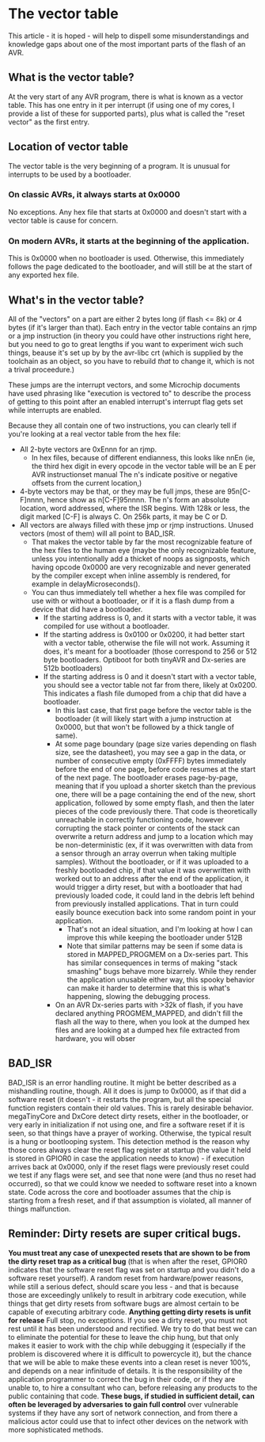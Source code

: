 # The vector table
This article - it is hoped - will help to dispell some misunderstandings and knowledge gaps about one of the most important parts of the flash of an AVR.

## What is the vector table?
At the very start of any AVR program, there is what is known as a vector table. This has one entry in it per interrupt (if using one of my cores, I provide a list of these for supported parts), plus what is called the "reset vector" as the first entry.

## Location of vector table
The vector table is the very beginning of a program. It is unusual for interrupts to be used by a bootloader.

### On classic AVRs, it always starts at 0x0000
No exceptions. Any hex file that starts at 0x0000 and doesn't start with a vector table is cause for concern.

### On modern AVRs, it starts at the beginning of the application.
This is 0x0000 when no bootloader is used.
Otherwise, this immediately follows the page dedicated to the bootloader, and will still be at the start of any exported hex file.

## What's in the vector table?
All of the "vectors" on a part are either 2 bytes long (if flash <= 8k) or 4 bytes (if it's larger than that). Each entry in the vector table contains an rjmp or a jmp instruction (in theory you could have other instructions right here, but you need to go to great lengths if you want to experiment wich such things, beause it's set up by by the avr-libc crt (which is supplied by the toolchain as an object, so you have to rebuild *that* to change it, which is not a trival proceedure.)

These jumps are the interrupt vectors, and some Microchip documents have used phrasing like "execution is vectored to" to describe the process of getting to this point after an enabled interrupt's interrupt flag gets set while interrupts are enabled.

Because they all contain one of two instructions, you can clearly tell if you're looking at a real vector table from the hex file:
* All 2-byte vectors are 0xEnnn for an rjmp.
  * In hex files, because of different endianness, this looks like nnEn (ie, the third hex digit in every opcode in the vector table will be an E per AVR instructionset manual The n's indicate positive or negative offsets from the current location,)
* 4-byte vectors may be that, or they may be full jmps, these are 95n[C-F]nnnn, hence show as n[C-F]95nnnn. The n's form an absolute location, word addressed, where the ISR begins. With 128k or less, the digit marked [C-F] is always C. On 256k parts, it may be C or D.
* All vectors are always filled with these jmp or rjmp instructions. Unused vectors (most of them) will all point to BAD_ISR.
  * That makes the vector table by far the most recognizable feature of the hex files to the human eye (maybe the only recognizable feature, unless you intentionally add a thicket of noops as signposts, which having opcode 0x0000 are very recognizable and never generated by the compiler except when inline assembly is rendered, for example in delayMicroseconds().
  * You can thus immediately tell whether a hex file was compiled for use with or without a bootloader, or if it is a flash dump from a device that did have a bootloader.
    * If the starting address is 0, and it starts with a vector table, it was compiled for use without a bootloader.
    * If the starting address is 0x0100 or 0x0200, it had better start with a vector table, otherwise the file will not work. Assuming it does, it's meant for a bootloader (those correspond to 256 or 512 byte bootloaders. Optiboot for both tinyAVR and Dx-series are 512b bootloaders)
    * If the starting address is 0 and it doesn't start with a vector table, you should see a vector table not far from there, likely at 0x0200. This indicates a flash file dumoped from a chip that did have a bootloader.
      * In this last case, that first page before the vector table is the bootloader (it will likely start with a jump instruction at 0x0000, but that won't be followed by a thick tangle of same).
      * At some page boundary (page size varies depending on flash size, see the datasheet), you may see a gap in the data, or number of consecutive empty (0xFFFF) bytes immediately before the end of one page, before code resumes at the start of the next page. The bootloader erases page-by-page, meaning that if you upload a shorter sketch than the previous one, there will be a page containing the end of the new, short application, followed by some empty flash, and then the later pieces of the code previously there. That code is theoretically unreachable in correctly functioning code, however corrupting the stack pointer or contents of the stack can overwrite a return address and jump to a location which may be non-deterministic (ex, if it was overwritten with data from a sensor through an array overrun when taking multiple samples). Without the bootloader, or if it was uploaded to a freshly bootloaded chip, if that value it was overwritten with worked out to an address after the end of the application, it would trigger a dirty reset, but with a bootloader that had previously loaded code, it could land in the debris left behind from previously installed applications. That in turn could easily bounce execution back into some random point in your application.
        * That's not an ideal situation, and I'm looking at how I can improve this while keeping the bootloader under 512B
        * Note that similar patterns may be seen if some data is stored in MAPPED_PROGMEM on a Dx-series part. This has similar consequences in terms of making "stack smashing" bugs behave more bizarrely. While they render the application unusable either way, this spooky behavior can make it harder to determine that this is what's happening, slowing the debugging process.
      * On an AVR Dx-series parts with >32k of flash, if you have declared anything PROGMEM_MAPPED, and didn't fill the flash all the way to there, when you look at the dumped hex files and are looking at a dumped hex file extracted from hardware, you will obser

## BAD_ISR
BAD_ISR is an error handling routine. It might be better described as a mishandling routine, though. All it does is jump to 0x0000, as if that did a software reset (it doesn't - it restarts the program, but all the special function registers contain their old values. This is rarely desirable behavior. megaTinyCore and DxCore detect dirty resets, either in the bootloader, or very early in initialization if not using one, and fire a software reset if it is seen, so that things have a prayer of working. Otherwise, the typical result is a hung or bootlooping system. This detection method is the reason why those cores always clear the reset flag register at startup (the value it held is stored in GPIOR0 in case the application needs to know) - if execution arrives back at 0x0000, only if the reset flags were previously reset could we test if any flags were set, and see that none were (and thus no reset had occurred), so that we could know we needed to software reset into a known state. Code across the core and bootloader assumes that the chip is starting from a fresh reset, and if that assumption is violated, all manner of things malfunction.

## Reminder: Dirty resets are super critical bugs.
**You must treat any case of unexpected resets that are shown to be from the dirty reset trap as a critical bug** (that is when after the reset, GPIOR0 indicates that the software reset flag was set on startup and you didn't do a software reset yourself). A random reset from hardware/power reasons, while still a serious defect, should scare you less - and that is because those are exceedingly unlikely to result in arbitrary code execution, while things that get dirty resets from software bugs are almost certain to be capable of executing arbitrary code. **Anything getting dirty resets is unfit for release** Full stop, no exceptions. If you see a dirty reset, you must not rest until it has been understood and rectified. We try to do that best we can to eliminate the potential for these to leave the chip hung, but that only makes it easier to work with the chip while debugging it (especially if the problem is discovered where it is difficult to powercycle it), but the chance that we will be able to make these events into a clean reset is never 100%, and depends on a near infinitude of details. It is the responsibility of the application programmer to correct the bug in their code, or if they are unable to, to hire a consultant who can, before releasing any products to the public containing that code. **These bugs, if studied in sufficient detail, can often be leveraged by adversaries to gain full control** over vulnerable systems if they have any sort of network connection, and from there a malicious actor could use that to infect other devices on the network with more sophisticated methods.
